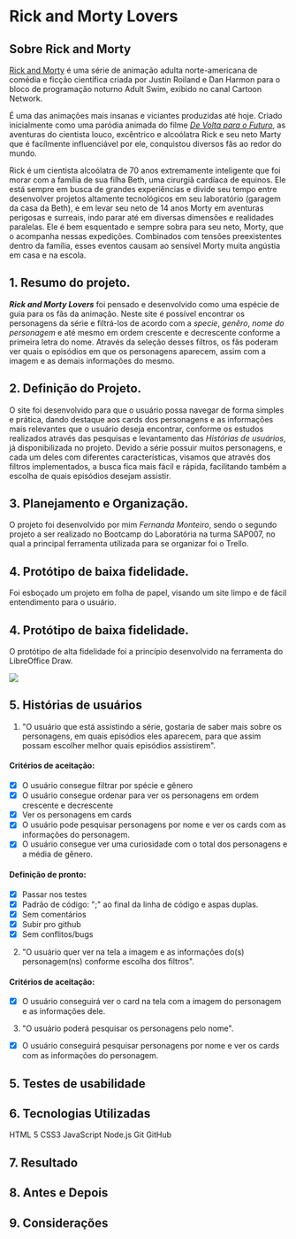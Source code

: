 # Rick and Morty Lovers

## Sobre Rick and Morty

[Rick and Morty](https://pt.wikipedia.org/wiki/Rick_and_Morty) é uma série de animação adulta norte-americana de comédia e ficção científica criada por Justin Roiland e Dan Harmon para o bloco de programação noturno Adult Swim, exibido no canal Cartoon Network.

É uma das animações mais insanas e viciantes produzidas até hoje. Criado inicialmente como uma paródia animada do filme [_De Volta para o Futuro_](https://pt.wikipedia.org/wiki/Back_to_the_Future), as aventuras do cientista louco, excêntrico e alcoólatra Rick e seu neto Marty que é facílmente influenciável por ele, conquistou diversos fãs ao redor do mundo.

Rick é um cientista alcoólatra de 70 anos extremamente inteligente que foi morar com a família de sua filha Beth, uma cirurgiã cardíaca de equinos. Ele está sempre em busca de grandes experiências e divide seu tempo entre desenvolver projetos altamente tecnológicos em seu laboratório (garagem da casa da Beth), e em levar seu neto de 14 anos Morty em aventuras perigosas e surreais, indo parar até em diversas dimensões e realidades paralelas. Ele é bem esquentado e sempre sobra para seu neto, Morty, que o acompanha nessas expedições. Combinados com tensões preexistentes dentro da família, esses eventos causam ao sensível Morty muita angústia em casa e na escola.

## 1. Resumo do projeto.

**_Rick and Morty Lovers_** foi pensado e desenvolvido como uma espécie de guia para os fãs da animação. Neste site é possível encontrar os personagens da série e filtrá-los de acordo com a _specie_, _genêro_, _nome do personagem_ e até mesmo em ordem crescente e decrescente conforme a primeira letra do nome. Através da seleção desses filtros, os fãs poderam ver quais o episódios em que os personagens aparecem, assim com a imagem e as demais informações do mesmo.

## 2. Definição do Projeto.

O site foi desenvolvido para que o usuário possa navegar de forma simples e prática, dando destaque aos cards dos personagens e as informações mais relevantes que o usuário deseja encontrar, conforme os estudos realizados através das pesquisas e levantamento das _Histórias de usuários_, já disponibilizada no projeto. Devido a série possuir muitos personagens, e cada um deles com diferentes características, visamos que através dos filtros implementados, a busca fica mais fácil e rápida, facilitando também a escolha de quais episódios desejam assistir.

## 3. Planejamento e Organização.

O projeto foi desenvolvido por mim _Fernanda Monteiro_, sendo o segundo projeto a ser realizado no Bootcamp do Laboratória na turma SAP007, no qual a principal ferramenta utilizada para se organizar foi o Trello.

## 4. Protótipo de baixa fidelidade.

Foi esboçado um projeto em folha de papel, visando um site limpo e de fácil entendimento para o usuário.

## 4. Protótipo de baixa fidelidade.

O protótipo de alta fidelidade foi a princípio desenvolvido na ferramenta do LibreOffice Draw.

<img src="protótipofidelizado.png">

## 5. Histórias de usuários

1. "O usuário que está assistindo a série, gostaria de saber mais sobre os personagens, em quais episódios eles aparecem, para que assim possam escolher melhor quais episódios assistirem".

#### Critérios de aceitação:
- [x] O usuário consegue filtrar por spécie e gênero
- [x] O usuário consegue ordenar para ver os personagens em ordem crescente e decrescente
- [x] Ver os personagens em cards
- [x] O usuário pode pesquisar personagens por nome e ver os cards com as informações do personagem.
- [x] O usuário consegue ver uma curiosidade com o total dos personagens e a média de gênero.

#### Definição de pronto:

- [x] Passar nos testes
- [x] Padrão de código: ";" ao final da linha de código e aspas duplas.
- [x] Sem comentários
- [x] Subir pro github
- [x] Sem conflitos/bugs

2. "O usuário quer ver na tela a imagem e as informações do(s) personagem(ns) conforme escolha dos filtros".

#### Critérios de aceitação:
- [x] O usuário conseguirá ver o card na tela com a imagem do personagem e as informações dele.

3. "O usuário poderá pesquisar os personagens pelo nome".
- [x] O usuário conseguirá pesquisar personagens por nome e ver os cards com as informações do personagem.

## 5. Testes de usabilidade


## 6. Tecnologias Utilizadas
HTML 5
CSS3
JavaScript
Node.js
Git
GitHub

## 7. Resultado

## 8. Antes e Depois

## 9. Considerações
